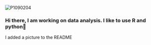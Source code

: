 ![P1090204](https://github.com/wongheung/wongheung/assets/96171444/100d8c10-1b6f-4c30-975e-9f7e753b3656)

### Hi there, I am working on data analysis. I like to use R and python👋

I added a picture to the README



